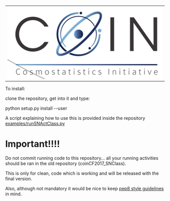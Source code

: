 <table>
  <tr >
    <td><img src="https://github.com/COINtoolbox/ActSNClass/blob/master/images/COIN_logo_very_small.png"/></td>
</table>


To install:

clone the repository, get into it and type:  

python setup.py install --user


A script explaining how to use this is provided inside the repository [examples/runSNActClass.py](examples/runSNActClass.py)

# Important!!!!

Do not commit running code to this repository... all your running activities should be ran in the old repository (coinCF2017_SNClass). 

This is only for clean, code which is working and will be released with the final version. 


Also, although not mandatory it would be nice to keep [pep8 style guidelines](https://www.python.org/dev/peps/pep-0008/) in mind.
